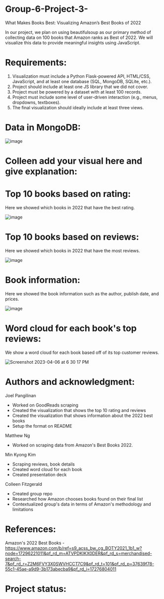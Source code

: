 # Group-6-Project-3-
What Makes Books Best: Visualizing Amazon’s Best Books of 2022

In our project, we plan on using beautifulsoup as our primary method of collecting data on 100 books that Amazon ranks as Best of 2022. We will visualize this data to provide meaningful insights using JavaScript.

# Requirements:
1. Visualization must include a Python Flask-powered API, HTML/CSS, JavaScript, and at least one database (SQL, MongoDB, SQLite, etc.).
2. Project should include at least one JS library that we did not cover.
3. Project must be powered by a dataset with at least 100 records.
4. Project must include some level of user-driven interaction (e.g., menus, dropdowns, textboxes).
5. The final visualization should ideally include at least three views.

# Data in MongoDB:
![image](https://user-images.githubusercontent.com/86619869/230524787-683e406a-8362-4c1d-b952-089881b97fe8.png)


# Colleen add your visual here and give explanation:



# Top 10 books based on rating:
Here we showed which books in 2022 that have the best rating.

![image](https://user-images.githubusercontent.com/86619869/229671009-3704e8c1-6056-4b18-b9a0-707cddca97aa.png)


# Top 10 books based on reviews:
Here we showed which books in 2022 that have the most reviews.

![image](https://user-images.githubusercontent.com/86619869/229671078-877f69d5-724b-47a3-b20c-a79d2dbfbe74.png)


# Book information:
Here we showed the book information such as the author, publish date, and prices.

![image](https://user-images.githubusercontent.com/86619869/229671159-77e6562b-f455-4ce2-a8cb-f509881ae0e9.png)


# Word cloud for each book's top reviews:
We show a word cloud for each book based off of its top customer reviews.

![Screenshot 2023-04-06 at 6 30 17 PM](https://user-images.githubusercontent.com/119067830/230522153-af3d85b2-129a-41cf-88e3-8633ff16a633.png)


# Authors and acknowledgment:

Joel Pangilinan
* Worked on GoodReads scraping
* Created the visualization that shows the top 10 rating and reviews
* Created the visualization that shows information about the 2022 best books
* Setup the format on README

Matthew Ng
* Worked on scraping data from Amazon's Best Books 2022.

Min Kyong Kim
* Scraping reviews, book details
* Created word cloud for each book
* Created presentation deck

Colleen Fitzgerald
* Created group repo
* Researched how Amazon chooses books found on their final list
* Contextualized group's data in terms of Amazon's methodology and limitations

# References:
Amazon's 2022 Best Books - https://www.amazon.com/b/ref=s9_acss_bw_cg_BOTY2021_1b1_w?node=17296221011&pf_rd_m=ATVPDKIKX0DER&pf_rd_s=merchandised-search-7&pf_rd_r=Z2M6FVY3X0SWVHCCT7C9&pf_rd_t=101&pf_rd_p=37639f78-55c1-45ae-a9d9-3b173abecba9&pf_rd_i=17276804011


# Project status:



